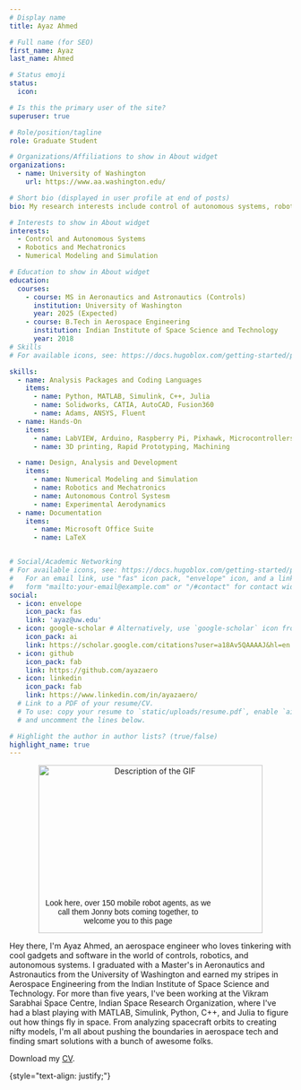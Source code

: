 ```yaml
---
# Display name
title: Ayaz Ahmed

# Full name (for SEO)
first_name: Ayaz
last_name: Ahmed

# Status emoji
status:
  icon: 

# Is this the primary user of the site?
superuser: true

# Role/position/tagline
role: Graduate Student

# Organizations/Affiliations to show in About widget
organizations:
  - name: University of Washington
    url: https://www.aa.washington.edu/

# Short bio (displayed in user profile at end of posts)
bio: My research interests include control of autonomous systems, robotics, Mechatronics, Numerical Modeling and Simulation.

# Interests to show in About widget
interests:
  - Control and Autonomous Systems
  - Robotics and Mechatronics
  - Numerical Modeling and Simulation

# Education to show in About widget
education:
  courses:
    - course: MS in Aeronautics and Astronautics (Controls)
      institution: University of Washington
      year: 2025 (Expected)
    - course: B.Tech in Aerospace Engineering
      institution: Indian Institute of Space Science and Technology
      year: 2018
# Skills
# For available icons, see: https://docs.hugoblox.com/getting-started/page-builder/#icons

skills:
  - name: Analysis Packages and Coding Languages
    items:
      - name: Python, MATLAB, Simulink, C++, Julia
      - name: Solidworks, CATIA, AutoCAD, Fusion360
      - name: Adams, ANSYS, Fluent
  - name: Hands-On
    items:
      - name: LabVIEW, Arduino, Raspberry Pi, Pixhawk, Microcontrollers
      - name: 3D printing, Rapid Prototyping, Machining

  - name: Design, Analysis and Development
    items:
      - name: Numerical Modeling and Simulation
      - name: Robotics and Mechatronics
      - name: Autonomous Control Systesm
      - name: Experimental Aerodynamics
  - name: Documentation
    items:
      - name: Microsoft Office Suite
      - name: LaTeX


# Social/Academic Networking
# For available icons, see: https://docs.hugoblox.com/getting-started/page-builder/#icons
#   For an email link, use "fas" icon pack, "envelope" icon, and a link in the
#   form "mailto:your-email@example.com" or "/#contact" for contact widget.
social:
  - icon: envelope
    icon_pack: fas
    link: 'ayaz@uw.edu'
  - icon: google-scholar # Alternatively, use `google-scholar` icon from `ai` icon pack
    icon_pack: ai
    link: https://scholar.google.com/citations?user=a18Av5QAAAAJ&hl=en
  - icon: github
    icon_pack: fab
    link: https://github.com/ayazaero
  - icon: linkedin
    icon_pack: fab
    link: https://www.linkedin.com/in/ayazaero/
  # Link to a PDF of your resume/CV.
  # To use: copy your resume to `static/uploads/resume.pdf`, enable `ai` icons in `params.yaml`,
  # and uncomment the lines below.

# Highlight the author in author lists? (true/false)
highlight_name: true
---
```


<div style="text-align: center;">
    <div style="position: relative; display: inline-block;">
        <img src="/uploads/hi.gif" alt="Description of the GIF" width="400" height="300" style="display: block; margin: 0 auto;">
        <p style="position: absolute; bottom: 0; left: 10%; transform: translateX(-10%); font-family: 'Arial', sans-serif; font-size: 14px; max-width: 300px;">Look here, over 150 mobile robot agents, as we call them Jonny bots coming together, to welcome you to this page</p>
    </div>
</div>



Hey there, I'm Ayaz Ahmed, an aerospace engineer who loves tinkering with cool gadgets and software in the world of controls, robotics, and autonomous systems. I graduated with a Master's in Aeronautics and Astronautics from the University of Washington and earned my stripes in Aerospace Engineering from the Indian Institute of Space Science and Technology. For more than five years, I've been working at the Vikram Sarabhai Space Centre, Indian Space Research Organization, where I've had a blast playing with MATLAB, Simulink, Python, C++, and Julia to figure out how things fly in space. From analyzing spacecraft orbits to creating nifty models, I'm all about pushing the boundaries in aerospace tech and finding smart solutions with a bunch of awesome folks.

<i class="fas fa-download  pr-1 fa-fw"></i> Download my <a href="/uploads/Resume_Ayaz_Website.pdf" target="_blank">CV</a>.</p>

{style="text-align: justify;"}

